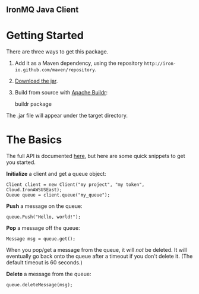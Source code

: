 IronMQ Java Client
----------------

Getting Started
===============
There are three ways to get this package.

1. Add it as a Maven dependency, using the repository
   `http://iron-io.github.com/maven/repository`.

2. [Download the jar](https://github.com/iron-io/iron_mq_java/downloads).

3. Build from source with [Apache Buildr](http://buildr.apache.org):

    buildr package

The .jar file will appear under the target directory.

The Basics
==========
The full API is documented [here](http://iron-io.github.com/iron_mq_java/), but
here are some quick snippets to get you started.

**Initialize** a client and get a queue object:

    Client client = new Client("my project", "my token", Cloud.IronAWSUSEast);
    Queue queue = client.queue("my_queue");

**Push** a message on the queue:

    queue.Push("Hello, world!");

**Pop** a message off the queue:

    Message msg = queue.get();

When you pop/get a message from the queue, it will *not* be deleted. It will
eventually go back onto the queue after a timeout if you don't delete it. (The
default timeout is 60 seconds.)

**Delete** a message from the queue:

    queue.deleteMessage(msg);
